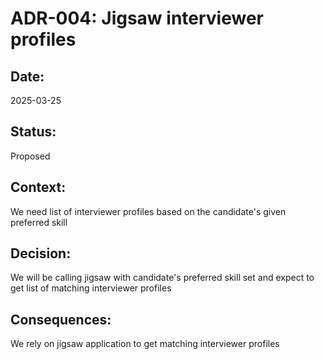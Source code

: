 # ADR-004: Jigsaw interviewer profiles

## Date:
2025-03-25

## Status:
Proposed

## Context:
We need list of interviewer profiles based on the candidate's given preferred skill

## Decision:
We will be calling jigsaw with candidate's preferred skill set and expect to get list of matching interviewer profiles

## Consequences:
We rely on jigsaw application to get matching interviewer profiles
